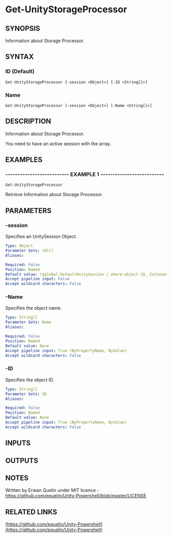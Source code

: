 # Get-UnityStorageProcessor

## SYNOPSIS
Information about Storage Processor.

## SYNTAX

### ID (Default)
```
Get-UnityStorageProcessor [-session <Object>] [-ID <String[]>]
```

### Name
```
Get-UnityStorageProcessor [-session <Object>] [-Name <String[]>]
```

## DESCRIPTION
Information about Storage Processor.
 
You need to have an active session with the array.

## EXAMPLES

### -------------------------- EXAMPLE 1 --------------------------
```
Get-UnityStorageProcessor
```

Retrieve Information about Storage Processor.

## PARAMETERS

### -session
Specifies an UnitySession Object.

```yaml
Type: Object
Parameter Sets: (All)
Aliases: 

Required: False
Position: Named
Default value: ($global:DefaultUnitySession | where-object {$_.IsConnected -eq $true})
Accept pipeline input: False
Accept wildcard characters: False
```

### -Name
Specifies the object name.

```yaml
Type: String[]
Parameter Sets: Name
Aliases: 

Required: False
Position: Named
Default value: None
Accept pipeline input: True (ByPropertyName, ByValue)
Accept wildcard characters: False
```

### -ID
Specifies the object ID.

```yaml
Type: String[]
Parameter Sets: ID
Aliases: 

Required: False
Position: Named
Default value: None
Accept pipeline input: True (ByPropertyName, ByValue)
Accept wildcard characters: False
```

## INPUTS

## OUTPUTS

## NOTES
Written by Erwan Quelin under MIT licence - https://github.com/equelin/Unity-Powershell/blob/master/LICENSE

## RELATED LINKS

[https://github.com/equelin/Unity-Powershell](https://github.com/equelin/Unity-Powershell)

